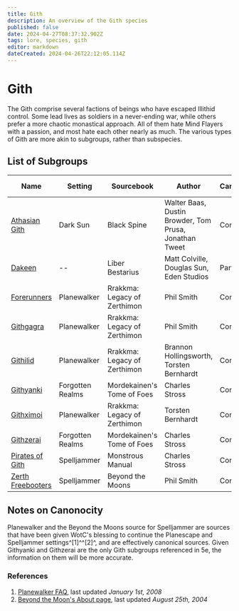 ```yaml
---
title: Gith
description: An overview of the Gith species
published: false
date: 2024-04-27T08:37:32.902Z
tags: lore, species, gith
editor: markdown
dateCreated: 2024-04-26T22:12:05.114Z
---
```


# Gith
The Gith comprise several factions of beings who have escaped Illithid control. Some lead lives as soldiers in a never-ending war, while others prefer a more chaotic monastical approach. All of them hate Mind Flayers with a passion, and most hate each other nearly as much. The various types of Gith are more akin to subgroups, rather than subspecies.

## List of Subgroups

|Name|Setting|Sourcebook|Author|Canonocity|Latest Edition|
|----|-------|----------|------|----------|-------|
|[Athasian Gith](gith/athasian-gith)|Dark Sun|Black Spine|Walter Baas, Dustin Browder, Tom Prusa, Jonathan Tweet|Confirmed|3e|
|[Dakeen](gith/githdakeen)|--|Liber Bestarius|Matt Colville, Douglas Sun, Eden Studios|Partial|--|
|[Forerunners](gith/forerunners)|Planewalker|Rrakkma: Legacy of Zerthimon|Phil Smith|Confirmed|3e|
|[Githgagra](gith/githgagra)|Planewalker|Rrakkma: Legacy of Zerthimon|Phil Smith|Confirmed|3e|
|[Githilid](gith/githilid)|Planewalker|Rrakkma: Legacy of Zerthimon|Brannon Hollingsworth, Torsten Bernhardt|Confirmed|3e|
|[Githyanki](gith/githyanki)|Forgotten Realms|Mordekainen's Tome of Foes|Charles Stross|Confirmed|5e|
|[Githximoi](gith/githximoi)|Planewalker|Rrakkma: Legacy of Zerthimon|Torsten Bernhardt|Confirmed|3e|
|[Githzerai](gith/githzerai)|Forgotten Realms|Mordekainen's Tome of Foes|Charles Stross|Confirmed|5e|
|[Pirates of Gith](gith/pirates-of-gith)|Spelljammer|Monstrous Manual|Charles Stross|Confirmed|2e AD&D|
|[Zerth Freebooters](gith/zerth-freebooters)|Spelljammer|Beyond the Moons|Phil Smith|Confirmed|3e|

## Notes on Canonocity
Planewalker and the Beyond the Moons source for Spelljammer are sources that have been given WotC's blessing to continue the Planescape and Spelljammer settings^[1]^^[2]^, and are effectively canonical sources. Given Githyanki and Githzerai are the only Gith subgroups referenced in 5e, the information on them will be more accurate.

### References
1. [Planewalker FAQ](https://planewalker.com/faq/080101/planewalker-general-faq_.html#2), last updated *January 1st, 2008*
2. [Beyond the Moon's About page](http://www.spelljammer.org/misc/about.html), last updated *August 25th, 2004*